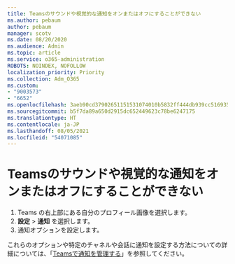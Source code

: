```yaml
---
title: Teamsのサウンドや視覚的な通知をオンまたはオフにすることができない
ms.author: pebaum
author: pebaum
manager: scotv
ms.date: 08/20/2020
ms.audience: Admin
ms.topic: article
ms.service: o365-administration
ROBOTS: NOINDEX, NOFOLLOW
localization_priority: Priority
ms.collection: Adm_O365
ms.custom:
- "9003573"
- "6652"
ms.openlocfilehash: 3aeb90cd37902651151531074010b5832ff444db939cc516935e780eda6c9510
ms.sourcegitcommit: b5f7da89a650d2915dc652449623c78be6247175
ms.translationtype: HT
ms.contentlocale: ja-JP
ms.lasthandoff: 08/05/2021
ms.locfileid: "54071085"
---
```

# <a name="cant-turn-teams-sound-and-visual-notifications-on-or-off"></a>Teamsのサウンドや視覚的な通知をオンまたはオフにすることができない

1. Teams の右上部にある自分のプロフィール画像を選択します。
2. **設定** > **通知** を選択します。
3. 通知オプションを設定します。

これらのオプションや特定のチャネルや会話に通知を設定する方法についての詳細については、「[Teamsで通知を管理する](https://support.microsoft.com/office/manage-notifications-in-teams-1cc31834-5fe5-412b-8edb-43fecc78413d)」を参照してください。
